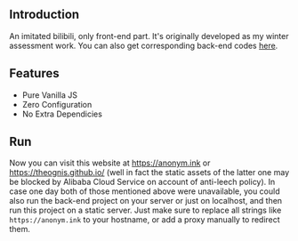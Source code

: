 ## Introduction

An imitated bilibili, only front-end part. It's originally developed as my winter assessment work. You can also get corresponding back-end codes [here](https://github.com/theognis/bilibili).

## Features

- Pure Vanilla JS
- Zero Configuration
- No Extra Dependicies

## Run

Now you can visit this website at https://anonym.ink or https://theognis.github.io/ (well in fact the static assets of the latter one may be blocked by Alibaba Cloud Service on account of anti-leech policy). In case one day both of those mentioned above were unavailable, you could also run the back-end project on your server or just on localhost, and then run this project on a static server. Just make sure to replace all strings like `https://anonym.ink` to your hostname, or add a proxy manually to redirect them.

